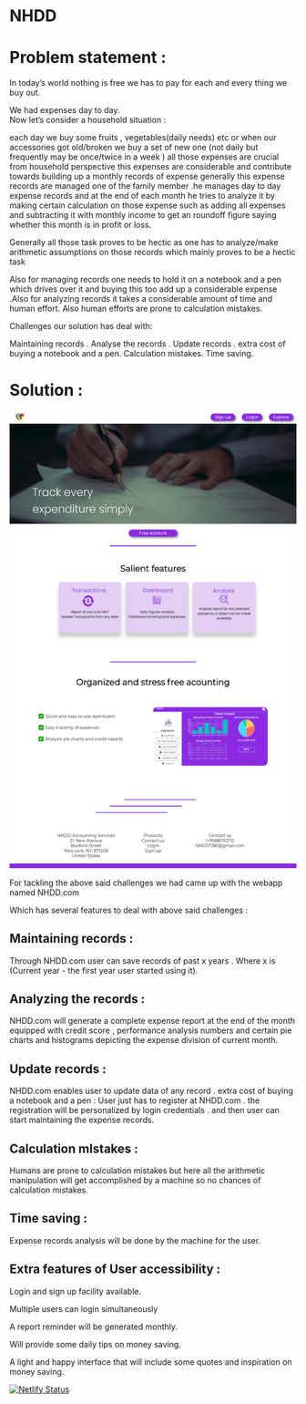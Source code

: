 # NHDD
# Problem statement : 


In today’s world nothing is free we has to pay for each and every thing we buy out.

We had expenses day to day.  
Now let’s consider a household situation :

each day we buy some fruits , vegetables(daily needs) etc or when our accessories got old/broken we buy a set of new one (not daily but frequently may be once/twice in a week ) all those expenses are crucial from household perspective this expenses are considerable and contribute towards building up a monthly records of expense generally this expense records are managed one of the family member .he manages day to day expense records and at the end of each month he tries to analyze it by making certain calculation on those expense such as adding all expenses and subtracting it with monthly income to get an roundoff figure saying whether this month is in profit or loss.

Generally all those task proves to be hectic as one has to analyze/make arithmetic assumptions on those records which mainly proves to be a hectic task

Also for managing records one needs to hold it on a notebook and a pen which drives over it and buying this too add up a considerable expense .Also for analyzing records it takes a considerable amount of time and human effort. Also human efforts are prone to calculation mistakes.   

Challenges our solution has deal with: 

Maintaining records .
Analyse the records .
Update records .
extra cost of buying a notebook and a pen.
Calculation mistakes.
Time saving.

# Solution :

![Screenshot](UI.png)

For tackling the above said challenges we had came up with the webapp named NHDD.com

Which has several features to deal with above said challenges : 
## Maintaining  records  :
Through NHDD.com user can save records of past x years . Where x is (Current year - the first year user started using it).
## Analyzing the records :
NHDD.com will generate a complete expense report at the end of the month equipped with credit score , performance analysis numbers and certain pie charts and histograms depicting the expense division of current month.
## Update records :
NHDD.com enables user to update data of any record .
extra cost of buying a notebook and a pen : User just has to register at NHDD.com . the registration will be personalized by login credentials . and then user can start maintaining the expense records.
## Calculation mIstakes :
Humans are prone to calculation mistakes but here all the arithmetic manipulation will get accomplished by a machine so no chances of calculation mistakes.  
## Time saving :
Expense records analysis will be done by the machine for the user.




## Extra features of User accessibility :
 
Login and sign up facility available.

Multiple users can login simultaneously

A report reminder will be generated monthly.

Will provide some daily tips on money saving.

A light and happy interface that will include some quotes and inspiration on money saving.  

[![Netlify Status](https://api.netlify.com/api/v1/badges/ebaeeba0-f7f4-490c-9644-5854bf1c3e52/deploy-status)](https://app.netlify.com/sites/nhdd-frontend/deploys)
